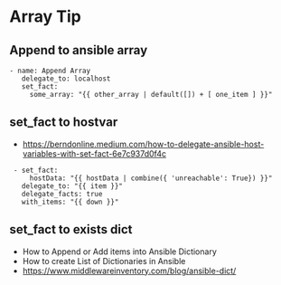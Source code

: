 # Array Tip


## Append to ansible array
```
- name: Append Array 
   delegate_to: localhost
   set_fact:
     some_array: "{{ other_array | default([]) + [ one_item ] }}"
```

## set_fact to hostvar

-   <https://berndonline.medium.com/how-to-delegate-ansible-host-variables-with-set-fact-6e7c937d0f4c>

```
 - set_fact:
     hostData: "{{ hostData | combine({ 'unreachable': True}) }}"
   delegate_to: "{{ item }}"
   delegate_facts: true
   with_items: "{{ down }}"
```

## set_fact to exists dict

-   How to Append or Add items into Ansible Dictionary
-   How to create List of Dictionaries in Ansible
-   <https://www.middlewareinventory.com/blog/ansible-dict/>
